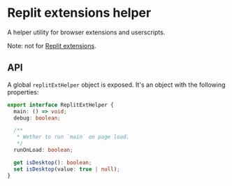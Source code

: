 # Replit extensions helper

A helper utility for browser extensions and userscripts.

Note: not for [Replit extensions](https://docs.replit.com/extensions).

## API

A global `replitExtHelper` object is exposed. It's an object with the following properties:

```ts
export interface ReplitExtHelper {
  main: () => void;
  debug: boolean;

  /**
   * Wether to run `main` on page load.
   */
  runOnLoad: boolean;

  get isDesktop(): boolean;
  set isDesktop(value: true | null);
}
```
